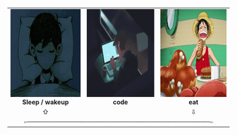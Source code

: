 <table align="center">
  <tr>
    <td align="center">
      <img src="assets/sleep.gif" width="200" height="200" /><br />
      <strong>Sleep / wakeup</strong><br />
    </td>
    <td align="center">
      <img src="assets/code.gif" width="200" height="200" /><br />
      <strong>code</strong>
    </td>
    <td align="center">
      <img src="assets/eat.gif" width="200" height="200" /><br />
      <strong>eat</strong>
    </td>
  </tr>
  <tr>
    <td align="center">⇧</td>
    <td></td>
    <td align="center">⇩</td>
  </tr>
  <tr>
    <td colspan="3" align="center">
      <code> ⇦──────────────────────────────────────────────────────────⇦ </code>
    </td>
  </tr>


  
</table>
